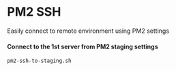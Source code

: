 # PM2 SSH
Easily connect to remote environment using PM2 settings

#### Connect to the 1st server from PM2 staging settings

```
pm2-ssh-to-staging.sh
```
